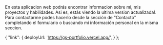 En esta aplicacion web podrás encontrar informacion sobre mi, mis proyectos y habilidades. Asi es, estás viendo la ultima version actualizada!. Para contactarme podes hacerlo desde la sección de "Contacto" completando el formulario o buscando mi información personal en la misma seccion.

{
  "link": {
    deployUrl: 'https://gs-portfolio.vercel.app/',
  }
 };
